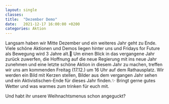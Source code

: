 ```yaml
---
layout: single
classes: 
title:  "Dezember Demo"
date:   2021-12-17 16:00:00 +0200
categories: Aktion
---
```


Langsam haben wir Mitte Dezember und ein weiteres Jahr geht zu Ende. Viele schöne Aktionen und Demos liegen hinter uns und Fridays for Future als Bewegung wird 3 Jahre alt.🎊
Um einen Blick in das vergangene Jahr zurück zuwerfen, die Hoffnung auf die neue Regierung mit ins neue Jahr zunehmen und eine letzte schöne Aktion in diesem Jahr zu machen, treffen wir uns am kommenden Freitag (17.12.) um 16 Uhr auf dem Rathausplatz.
Wir werden ein Bild mit Kerzen stellen, Bilder aus dem vergangen Jahr sehen und ein Aktivistischen-Ende für dieses Jahr finden.✨
Bringt gerne gutes Wetter und was warmes zum trinken für euch mit. <br>
<p> </p>
Und habt ihr unsere Weihnachtsmenus schon angeguckt?
